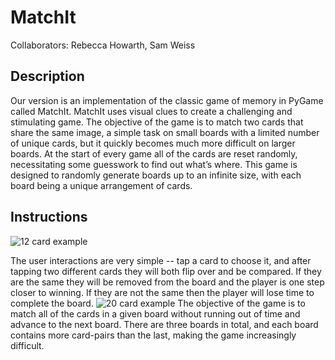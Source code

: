 MatchIt
==========
Collaborators: Rebecca Howarth, Sam Weiss

Description
------------
Our version is an implementation of the classic game of memory in PyGame called MatchIt. 
MatchIt uses visual clues to create a challenging and stimulating game. 
The objective of the game is to match two cards that share the same image, a simple task on small boards with a limited number of unique cards, but it quickly becomes much more difficult on larger boards. 
At the start of every game all of the cards are reset randomly, necessitating some guesswork to find out what’s where. 
This game is designed to randomly generate boards up to an infinite size, with each board being a unique arrangement of cards. 


Instructions
------------
![12 card example](https://github.com/ahakone/matchit/tree/master/images/12_tiles.png)

The user interactions are very simple -- tap a card to choose it, and after tapping two different cards they will both flip over and be compared. 
If they are the same they will be removed from the board and the player is one step closer to winning.
If they are not the same then the player will lose time to complete the board. 
![20 card example](https://github.com/ahakone/matchit/tree/master/images/20_tiles.png)
The objective of the game is to match all of the cards in a given board without running out of time and advance to the next board. 
There are three boards in total, and each board contains more card-pairs than the last, making the game increasingly difficult. 
